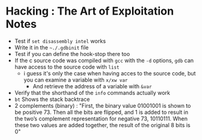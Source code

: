 # Hacking : The Art of Exploitation Notes

*  Test if `set disassembly intel` works
  * Write it in the `~./.gdbinit` file
  * Test if you can define the hook-stop there too
* If the c source code was compiled with `gcc` with the  `-d` options, `gdb` can have access to the source code with `list`
  * i guess it's only the case when having acces to the source code, but you can examine a variable with `x/xw var`
    * And retrieve the address of a variable with `&var`
* Verify that the shorthand of the `info` commands actually work
*  `bt` Shows the stack backtrace
* 2 complements \(binary\) :  "First, the binary value 01001001 is shown to be positive 73. Then all the bits are flipped, and 1 is added to result in the two’s complement representation for negative 73, 10110111. When these two values are added together, the result of the original 8 bits is 0"



